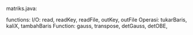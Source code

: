 matriks.java:

functions:
I/O: read, readKey, readFile, outKey, outFile
Operasi: tukarBaris, kaliX, tambahBaris
Function: gauss, transpose, detGauss, detOBE, 
